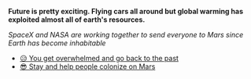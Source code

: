 **Future is pretty exciting. Flying cars all around but global warming has exploited almost all of earth's resources.** 

*SpaceX and NASA are working together to send everyone to Mars since Earth has become inhabitable*

- [😥 You get overwhelmed and go back to the past](../begin-journey.md) 
- [😎 Stay and help people colonize on Mars](1.md)